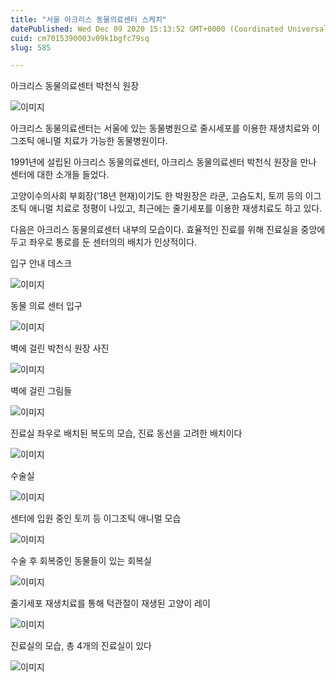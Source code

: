 ```yaml
---
title: "서울 아크리스 동물의료센터 스케치"
datePublished: Wed Dec 09 2020 15:13:52 GMT+0000 (Coordinated Universal Time)
cuid: cm7015390003v09k1bgfc79sq
slug: 585

---
```



아크리스 동물의료센터 박천식 원장

![이미지](https://cdn.hashnode.com/res/hashnode/image/upload/v1739250982664/154e675f-cdaf-4244-b52c-164984303a04.png)

아크리스 동물의료센터는 서울에 있는 동물병원으로 줄시세포를 이용한 재생치료와 이그조틱 애니멀 치료가 가능한 동물병원이다.

1991년에 설립된 아크리스 동물의료센터, 아크리스 동물의료센터 박천식 원장을 만나 센터에 대한 소개들 들었다.

고양이수의사회 부회장('18년 현재)이기도 한 박원장은 라쿤, 고슴도치, 토끼 등의 이그조틱 애니멀 치료로 정평이 나있고, 최근에는 줄기세포를 이용한 재생치료도 하고 있다.

다음은 아크리스 동물의료센터 내부의 모습이다. 효율적인 진료를 위해 진료실을 중앙에 두고 좌우로 통로를 둔 센터의의 배치가 인상적이다.

입구 안내 데스크

![이미지](https://cdn.hashnode.com/res/hashnode/image/upload/v1739250984464/da4b9eff-5292-4a17-bd90-8f6594694bf6.jpeg)

동물 의료 센터 입구

![이미지](https://cdn.hashnode.com/res/hashnode/image/upload/v1739250986894/c6cde6c9-2bf4-4c8c-bbc0-1c1c6990a75d.jpeg)

벽에 걸린 박천식 원장 사진

![이미지](https://cdn.hashnode.com/res/hashnode/image/upload/v1739250988789/6b3b68ce-9aa1-4a24-895e-2986cf65c3da.jpeg)

벽에 걸린 그림들

![이미지](https://cdn.hashnode.com/res/hashnode/image/upload/v1739250990563/c15778e0-1f86-4440-b3be-e6ac7751a199.jpeg)

진료실 좌우로 배치된 복도의 모습, 진료 동선을 고려한 배치이다

![이미지](https://cdn.hashnode.com/res/hashnode/image/upload/v1739250992745/0a6bc373-bbee-43b4-bf5b-38bca264ac11.jpeg)

수술실

![이미지](https://cdn.hashnode.com/res/hashnode/image/upload/v1739250994463/293f5351-86a2-4158-a7e3-43b525e91642.jpeg)

센터에 입원 중인 토끼 등 이그조틱 애니멀 모습

![이미지](https://cdn.hashnode.com/res/hashnode/image/upload/v1739250996156/b43771a8-3a84-4b0e-b871-6acf9663bd6f.jpeg)

수술 후 회복중인 동물들이 있는 회복실

![이미지](https://cdn.hashnode.com/res/hashnode/image/upload/v1739250997822/cc3cfab9-1b9e-46f8-bd79-4e518a0d5331.jpeg)

줄기세포 재생치료를 통해 턱관절이 재생된 고양이 레이

![이미지](https://cdn.hashnode.com/res/hashnode/image/upload/v1739250999769/9d6f95b0-aea5-44b8-a909-6d3e44db049f.jpeg)

진료실의 모습, 총 4개의 진료실이 있다

![이미지](https://cdn.hashnode.com/res/hashnode/image/upload/v1739251002107/83b3a77f-b317-4730-95fe-51d51b567fc8.jpeg)